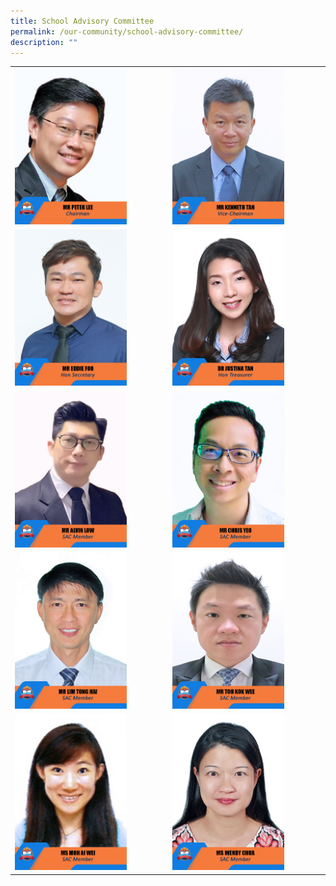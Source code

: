 ```yaml
---
title: School Advisory Committee
permalink: /our-community/school-advisory-committee/
description: ""
---
```

<table>
<tbody>
  <tr>
    <td><img src="/images/SAC/2023_mr%20peter%20lee.jpg" style="width:75%"></td>
    <td><img src="/images/SAC/2023_mr%20kenneth%20tan.jpg" style="width:75%"></td>
  </tr>
	<tr>
    <td><img src="/images/SAC/2023_mr%20eddie%20foo.jpg" style="width:75%"></td>
    <td><img src="/images/SAC/2023_dr%20justina%20tan.jpg" style="width:75%"></td>
  </tr>
  <tr>
    <td><img src="/images/SAC/2023_mr%20alvin%20low.jpg" style="width:75%"></td>
    <td><img src="/images/SAC/2023_mr%20chris%20yeo.jpg" style="width:75%"></td>
  </tr>
  <tr>
    <td><img src="/images/SAC/2023_mr%20lim%20tong%20hai.jpg" style="width:75%"></td>
    <td><img src="/images/SAC/2023_mr%20toh%20kok%20wee.jpg" style="width:75%"></td>
  </tr>
  <tr>
    <td><img src="/images/SAC/2023_ms%20moh%20ai%20wei.jpg" style="width:75%"></td>
    <td><img src="/images/SAC/2023_ms%20wendy%20chua.jpg" style="width:75%"></td>
  </tr>
</tbody>
</table>